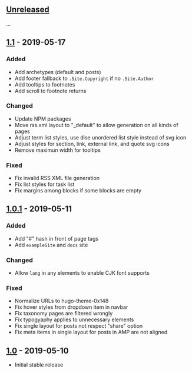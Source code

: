 ## [Unreleased]

...

## [1.1] - 2019-05-17

### Added
 - Add archetypes (default and posts)
 - Add footer fallback to `.Site.Copyright` if no `.Site.Author`
 - Add tooltips to footnotes
 - Add scroll to footnote returns

### Changed
 - Update NPM packages
 - Move rss.xml layout to "_default" to allow generation on all kinds of pages
 - Adjust term list styles, use dise unordered list style instead of svg icon
 - Adjust styles for section, link, external link, and quote svg icons
 - Remove maximun width for tooltips

### Fixed
 - Fix invalid RSS XML file generation
 - Fix list styles for task list
 - Fix margins among blocks if some blocks are empty

## [1.0.1] - 2019-05-11

### Added

 - Add "#" hash in front of page tags
 - Add `exampleSite` and `docs` site

### Changed

 - Allow `lang` in any elements to enable CJK font supports

### Fixed

 - Normalize URLs to hugo-theme-0x148
 - Fix hover styles from dropdown item in navbar
 - Fix taxonomy pages are filtered wrongly
 - Fix typogyaphy applies to unnecessary elements
 - Fix single layout for posts not respect "share" option
 - Fix meta items in single layout for posts in AMP are not aligned

## [1.0] - 2019-05-10

 - Initial stable release

[Unreleased]: https://github.com/progamesigner/hugo-theme-0x148/compare/v1.1...HEAD
[1.1]: https://github.com/progamesigner/hugo-theme-0x148/releases/tag/v1.1
[1.0.1]: https://github.com/progamesigner/hugo-theme-0x148/releases/tag/v1.0.1
[1.0]: https://github.com/progamesigner/hugo-theme-0x148/releases/tag/v1.0
